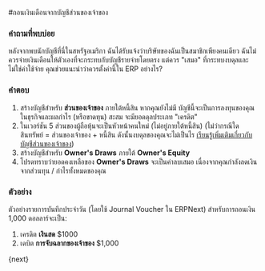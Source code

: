 <!-- add-breadcrumbs -->
#ถอนเงินเดือนจากบัญชีส่วนของเจ้าของ

### คำถามที่พบบ่อย

หลังจากพบนักบัญชีที่นี่ในสหรัฐอเมริกา ฉันได้รับแจ้งว่าบริษัทของฉันเป็นสมาชิกเพียงคนเดียว ฉันไม่ควรจ่ายเงินเดือนให้ตัวเองที่จะกระทบกับบัญชีรายจ่ายโดยตรง แต่ควร "เสมอ" ที่กระทบงบดุลและ ไม่ใช่ค่าใช้จ่าย คุณช่วยแนะนำว่าควรตั้งค่านี้ใน ERP อย่างไร?

### คำตอบ

1. สร้างบัญชีสำหรับ **ส่วนของเจ้าของ** ภายใต้หนี้สิน หากคุณยังไม่มี บัญชีนี้จะเป็นการลงทุนของคุณในธุรกิจและผลกำไร (หรือขาดทุน) สะสม จะมียอดดุลประเภท "เครดิต"
2. ในเวอร์ชัน 5 ส่วนของผู้ถือหุ้นจะเป็นหัวหน้าคนใหม่ (ไม่อยู่ภายใต้หนี้สิน) (ไม่ว่ากรณีใด สินทรัพย์ = ส่วนของเจ้าของ + หนี้สิน ดังนั้นงบดุลของคุณจะไม่เป็นไร [เรียนรู้เพิ่มเติมเกี่ยวกับบัญชีส่วนของเจ้าของ](http://www.accountingcoach.com/blog/what-is-owners-equity))
3. สร้างบัญชีสำหรับ **Owner's Draws** ภายใต้ **Owner's Equity**
4. โปรดทราบว่ายอดคงเหลือของ **Owner's Draws** จะเป็นค่าลบเสมอ เนื่องจากคุณกำลังลดเงินจากส่วนทุน / กำไรทั้งหมดของคุณ

### ตัวอย่าง

ตัวอย่างรายการบันทึกประจำวัน (โดยใช้ Journal Voucher ใน ERPNext) สำหรับการถอนเงิน 1,000 ดอลลาร์จะเป็น:

1. เครดิต **เงินสด** $1000
2. เดบิต **การจับฉลากของเจ้าของ** $1,000

<!-- markdown -->

{next}
